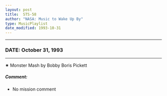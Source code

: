 ```yaml
---
layout: post
title:  STS-58
author: "NASA: Music to Wake Up By"
type: MusicPlaylist
date_modified: 1993-10-31
---
```


----
### DATE: October 31, 1993
----
✷ Monster Mash by Bobby Boris Pickett

##### Comment:
* No mission comment
